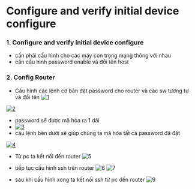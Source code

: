 ﻿# Configure and verify initial device configure

### [](https://github.com/poykoy9x/ccna/blob/master/Configure%20and%20verify%20initial%20device%20configure.md#1-configure-and-verify-initial-device-configure)1. Configure and verify initial device configure

-   cần phải cấu hình cho các máy con trọng mạng thông với nhau
-   cần cấu hình password enable và đổi tên host

### [](https://github.com/poykoy9x/ccna/blob/master/Configure%20and%20verify%20initial%20device%20configure.md#2-config-router)2. Config Router

-   Cấu hình các lệnh cơ bản đặt password cho router và các sw tương tự và đổi tên  [![1](https://camo.githubusercontent.com/99624a8ca2ab6c7bde86ee206523fa70a9f73724/68747470733a2f2f692e696d6775722e636f6d2f6e3336316836382e706e67)](https://camo.githubusercontent.com/99624a8ca2ab6c7bde86ee206523fa70a9f73724/68747470733a2f2f692e696d6775722e636f6d2f6e3336316836382e706e67)

[![2](https://camo.githubusercontent.com/8b8a4c973ecf7935cc84fd5abd2cbb72261f4f53/68747470733a2f2f692e696d6775722e636f6d2f5364696a4178622e706e67)](https://camo.githubusercontent.com/8b8a4c973ecf7935cc84fd5abd2cbb72261f4f53/68747470733a2f2f692e696d6775722e636f6d2f5364696a4178622e706e67)

-   password sẽ được mã hóa ra 1 dải
-   [![3](https://camo.githubusercontent.com/d44fed24e4a6f4dcc9740d3bfa9561687cf15b42/68747470733a2f2f692e696d6775722e636f6d2f4d5665754d6e362e706e67)](https://camo.githubusercontent.com/d44fed24e4a6f4dcc9740d3bfa9561687cf15b42/68747470733a2f2f692e696d6775722e636f6d2f4d5665754d6e362e706e67)
-   câu lệnh bên dưới sẽ giúp chúng ta mã hóa tất cả password đã đặt

[![4](https://camo.githubusercontent.com/5cce5774b0a70ab6ca3c8680aa41248969fa2a73/68747470733a2f2f692e696d6775722e636f6d2f72724d645667682e706e67)](https://camo.githubusercontent.com/5cce5774b0a70ab6ca3c8680aa41248969fa2a73/68747470733a2f2f692e696d6775722e636f6d2f72724d645667682e706e67)  

- Từ pc ta kết nối đến router 
![5](https://i.imgur.com/AgeEENB.png)

- tiếp tục cấu hình ssh trên router 
![6](https://i.imgur.com/m3egfGY.png)
![7](https://i.imgur.com/rMp0XFZ.png)
- sau khi cấu hình xong ta kết nối ssh từ pc đến router 
![9](https://i.imgur.com/3FLey7y.png)
